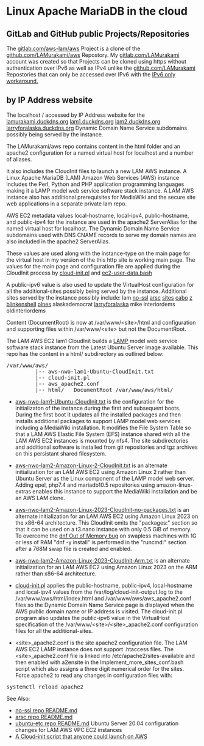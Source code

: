 # Linux Apache MariaDB in the cloud
## GitLab and GitHub public Projects/Repositories
The
[gitlab.com/aws-lam/aws](https://gitlab.com/aws-lam/aws)
Project is a clone of the
[github.com/LAMurakami/aws](https://github.com/LAMurakami/aws)
Repostory.  My
[gitlab.com/LAMurakami](https://gitlab.com/LAMurakami)
account was created so that Projects can be cloned using https without
authentication over IPv6 as well as IPv4 unlike the
[github.com/LAMurakami](https://github.com/LAMurakami)
Repostories that can only be accessed over IPv6 with the
[IPv6 only workaround.](https://lamurakami.github.io/blog/2024/06/05/Access-GitHub-com-from-an-instance-without-a-public-IPv4-address.html)

## by IP Address website
The localhost / accessed by IP Address website for the
[lamurakami.duckdns.org](http://lamurakami.duckdns.org/)
[lam1.duckdns.org](http://lam1.duckdns.org/)
[lam2.duckdns.org](http://lam2.duckdns.org/)
[larryforalaska.duckdns.org](http://larryforalaska.duckdns.org/)
Dynamic Domain Name Service subdomains possibly being served by the instance.

The LAMurakami/aws repo contains content in the html folder and an apache2 configuration for a named virtual host for localhost and a number of aliases.

It also includes the CloudInit files to launch a new LAM AWS instance.  A Linux Apache MariaDB (LAM) Amazon Web Services (AWS) instance includes the Perl, Python and PHP application programming languages making it a LAMP model web service software stack instance.  A LAM AWS instance also has additional prerequisites for MediaWiki and the secure site web applications in a separate private lam repo.

AWS EC2 metadata values
local-hostname, local-ipv4, public-hostname, and public-ipv4
for the instance are used
in the apache2 ServerAlias for the named virtual host for localhost.
The Dynamic Domain Name Service subdomains used with DNS CNAME records
to serve my domain names are also included in the apache2 ServerAlias.

These values are used along with the instance-type on the main page for the
virtual host in my version of the this http site is working main page.  The values for the main page and configuration file are applied during the CloudInit process by [cloud-init.pl](https://github.com/LAMurakami/aws/blob/master/cloud-init.pl) and [ec2-user-data.bash](https://github.com/LAMurakami/aws/blob/master/ec2-user-data.bash)

A public-ipv6 value is also used to update the VirtualHost configuration for all the additional-sites possibly being served by the instance.
Additional sites served by the instance possibly include:
lam
[no-ssl](https://github.com/LAMurakami/no-ssl)
[arsc](https://github.com/LAMurakami/arsc)
[sites](https://github.com/LAMurakami/sites)
[cabo](https://github.com/LAMurakami/cabo)
[z](https://github.com/LAMurakami/z)
[blinkenshell](https://github.com/LAMurakami/blinkenshell)
[olnes](https://github.com/LAMurakami/olnes)
alaskademocrat
[larryforalaska](https://github.com/LAMurakami/larryforalaska)
mike
interiordems
oldinteriordems

Content (DocumentRoot) is now at /var/www/&lt;site&gt;/html and
configuration and supporting files within /var/www/&lt;site&gt; but not the
DocumentRoot.

The LAM AWS EC2 lam1 CloudInit builds a
[LAMP](https://en.wikipedia.org/wiki/LAMP_(software_bundle))
model web service software
stack instance from the Latest Ubuntu Server image available.
This repo has the
content in a html/ subdirectory as outlined below:

<pre>/var/www/aws/
         |-- aws-nwo-lam1-Ubuntu-CloudInit.txt
         |-- cloud-init.pl
         |-- aws_apache2.conf
         |-- html/   DocumentRoot /var/www/aws/html/</pre>

* [aws-nwo-lam1-Ubuntu-CloudInit.txt](https://github.com/LAMurakami/aws/blob/master/aws-nwo-lam1-Ubuntu-CloudInit.txt)
is the configuration for the initializaton
of the instance during the first and subsequent boots.  During the first boot
it updates all the installed packages and then installs additional packages
to support LAMP model web services including a MediaWiki installation.
It modifies the File System Table so that a LAM AWS Elastic File System (EFS)
instance shared with all the LAM AWS EC2 instances is mounted by nfs4.
The site subdirectories and additional software is installed from git
repositories and tgz archives on this persistant shared filesystem.

* [aws-nwo-lam2-Amazon-Linux-2-CloudInit.txt](https://github.com/LAMurakami/aws/blob/master/aws-nwo-lam2-Amazon-Linux-2-CloudInit.txt)
is an alternate initialization
for an LAM AWS EC2 using Amazon Linux 2 rather than Ubuntu Server as the
Linux component of the LAMP model web server.  Adding epel, php7.4 and
mariadb10.5 repositories using amazon-linux-extras enables this instance
to support the MediaWiki installation and be an AWS LAM clone.

* [aws-nwo-lam2-Amazon-Linux-2023-CloudInit-no-packages.txt](https://github.com/LAMurakami/aws/blob/master/aws-nwo-lam2-Amazon-Linux-2023-CloudInit-no-packages.txt)
is an alternate initialization for an LAM AWS EC2 using Amazon Linux 2023
on the x86-64 architecture.  This CloudInit omits the "packages:" section
so that it can be used on a t3.nano instance with only 0.5 GiB of memory.
To overcome the
[dnf Out of Memory bug](https://bugzilla.redhat.com/show_bug.cgi?id=1907030)
on swapless machines with 1G or less
of RAM "dnf -y install" is performed in the "runcmd:" section after a 768M
swap file is created and enabled.

* [aws-nwo-lam2-Amazon-Linux-2023-CloudInit-Arm.txt](https://github.com/LAMurakami/aws/blob/master/aws-nwo-lam2-Amazon-Linux-2023-CloudInit-Arm.txt)
 is an alternate initialization for an LAM AWS EC2 using Amazon Linux
2023 on the ARM rather than x86-64 architecture.

* [cloud-init.pl](https://github.com/LAMurakami/aws/blob/master/cloud-init.pl)
applies the public-hostname, public-ipv4, local-hostname and
local-ipv4 values from the /var/log/cloud-init-output.log to the
/var/www/aws/html/index.html and /var/www/aws/aws_apache2.conf files so the
Dynamic Domain Name Service page is displayed when the AWS public domain name
or IP address is visited.  The cloud-init.pl program also updates the public-ipv6
value in the VirtualHost specification of the
/var/www/&lt;site&gt;/&lt;site&gt;_apache2.conf configuration files for all the
additional-sites.

* &lt;site&gt;_apache2.conf is the site apache2 configuration file.  The LAM AWS
EC2 LAMP instance does not support .htaccess files.  The &lt;site&gt;_apache2.conf
file is linked into /etc/apache2/sites-available and then enabled with
a2ensite in the Implement_more_sites_conf.bash script which also assigns
a three digit numerical order for the sites.  Force apache2 to read any
changes in configuration files with:
<pre>systemctl reload apache2</pre>

See Also:
* [no-ssl repo README.md](https://github.com/LAMurakami/no-ssl#readme)
* [arsc repo README.md](https://github.com/LAMurakami/arsc#readme)
* [ubuntu-etc repo README.md](https://github.com/LAMurakami/ubuntu-etc#readme) Ubuntu Server 20.04 configuration changes for LAM AWS VPC EC2 instances
* [A Cloud-init script that anyone could launch on AWS](https://lamurakami.github.io/blog/2020/08/04/Cloud-init-script-that-anyone-could-launch-on-AWS.html)
